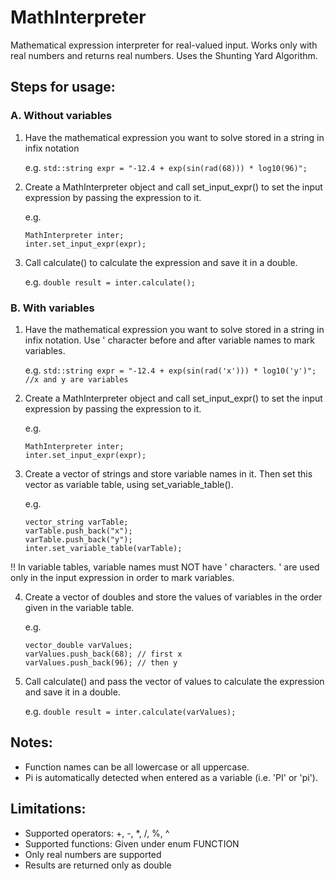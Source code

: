 # MathInterpreter
Mathematical expression interpreter for real-valued input.
Works only with real numbers and returns real numbers. Uses the Shunting
Yard Algorithm.

## Steps for usage:

### A. Without variables
1. Have the mathematical expression you want to solve stored in a string in infix notation
		  
	e.g. `std::string expr = "-12.4 + exp(sin(rad(68))) * log10(96)";`

2. Create a MathInterpreter object and call set_input_expr() to set the input expression by passing the expression to it.
	
	e.g.
	```
	MathInterpreter inter; 
	inter.set_input_expr(expr);
	```

3. Call calculate() to calculate the expression and save it in a double.
		   
	e.g. `double result = inter.calculate();`

### B. With variables
1. Have the mathematical expression you want to solve stored in a string in infix notation. Use ' character before and after variable names to mark variables.

	e.g. `std::string expr = "-12.4 + exp(sin(rad('x'))) * log10('y')"; //x and y are variables`
		
2. Create a MathInterpreter object and call set_input_expr() to set the input expression by passing the expression to it.

	e.g. 
	```
	MathInterpreter inter; 
	inter.set_input_expr(expr);
	```

3. Create a vector of strings and store variable names in it. Then set this vector as variable table, using set_variable_table().

	e.g. 
	```
	vector_string varTable; 
	varTable.push_back("x"); 
	varTable.push_back("y"); 
	inter.set_variable_table(varTable);
	```

!! In variable tables, variable names must NOT have ' characters. ' are used only in the input expression in order to mark variables.

4. Create a vector of doubles and store the values of variables in the order given in the variable table.

	e.g. 
	```
	vector_double varValues; 
	varValues.push_back(68); // first x 
	varValues.push_back(96); // then y
	```

5. Call calculate() and pass the vector of values to calculate the expression and save it in a double.

	e.g. `double result = inter.calculate(varValues);`

## Notes:
  - Function names can be all lowercase or all uppercase.
  - Pi is automatically detected when entered as a variable (i.e. 'PI' or 'pi').

## Limitations:
  - Supported operators: +, -, *, /, %, ^
  - Supported functions: Given under enum FUNCTION
  - Only real numbers are supported
  - Results are returned only as double
